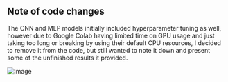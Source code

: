 ## Note of code changes

The CNN and MLP models initially included hyperparameter tuning as well, however due to Google Colab having limited time on GPU usage and just taking too long or breaking by using their default CPU resources, I decided to remove it from the code, but still wanted to note it down and present some of the unfinished results it provided.

![image](https://github.com/user-attachments/assets/2553eb28-c634-4316-bef3-78e87dc38938)
